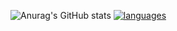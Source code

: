 ![Anurag's GitHub stats](https://github-readme-stats.vercel.app/api?username=you-bowen&show_icons=true&theme=tokyonight)
[![languages](https://raw.githubusercontent.com/you-bowen/github-stats/master/generated/languages.svg)](https://github.com/jstrieb/github-stats)
